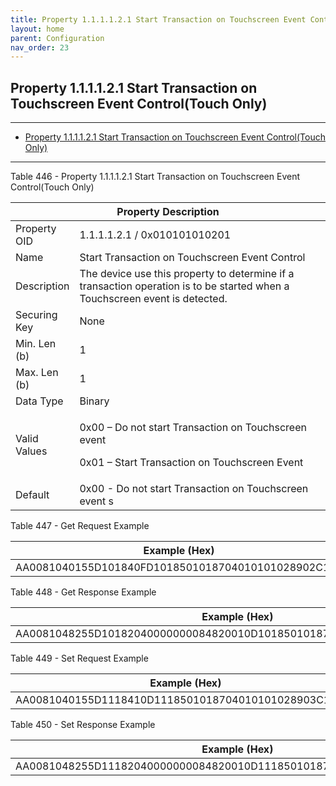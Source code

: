 ```yaml
---
title: Property 1.1.1.1.2.1 Start Transaction on Touchscreen Event Control(Touch Only)
layout: home
parent: Configuration
nav_order: 23
---
```


## Property 1.1.1.1.2.1 Start Transaction on Touchscreen Event Control(Touch Only)

---

- [Property 1.1.1.1.2.1 Start Transaction on Touchscreen Event Control(Touch Only)](#property-111121-start-transaction-on-touchscreen-event-controltouch-only)

---


Table 446 - Property 1.1.1.1.2.1 Start Transaction on Touchscreen Event
Control(Touch Only)

<table>
<colgroup>
<col style="width: 14%" />
<col style="width: 85%" />
</colgroup>
<thead>
<tr>
<th colspan="2">Property Description</th>
</tr>
</thead>
<tbody>
<tr>
<td>Property OID</td>
<td>1.1.1.1.2.1 / 0x010101010201</td>
</tr>
<tr>
<td>Name</td>
<td>Start Transaction on Touchscreen Event Control</td>
</tr>
<tr>
<td>Description</td>
<td>The device use this property to determine if a transaction operation
is to be started when a Touchscreen event is detected.</td>
</tr>
<tr>
<td>Securing Key</td>
<td>None</td>
</tr>
<tr>
<td>Min. Len (b)</td>
<td>1</td>
</tr>
<tr>
<td>Max. Len (b)</td>
<td>1</td>
</tr>
<tr>
<td>Data Type</td>
<td>Binary</td>
</tr>
<tr>
<td>Valid Values</td>
<td><p>0x00 – Do not start Transaction on Touchscreen event</p>
<p>0x01 – Start Transaction on Touchscreen Event</p></td>
</tr>
<tr>
<td>Default</td>
<td>0x00 - Do not start Transaction on Touchscreen event s</td>
</tr>
</tbody>
</table>

Table 447 - Get Request Example

| Example (Hex)                                      |
|----------------------------------------------------|
| AA0081040155D101840FD1018501018704010101028902C100 |

Table 448 - Get Response Example

| Example (Hex)                                                        |
|----------------------------------------------------------------------|
| AA0081048255D10182040000000084820010D1018501018704010101028903C10100 |

Table 449 - Set Request Example

| Example (Hex)                                        |
|------------------------------------------------------|
| AA0081040155D1118410D1118501018704010101028903C10100 |

Table 450 - Set Response Example

| Example (Hex)                                                        |
|----------------------------------------------------------------------|
| AA0081048255D11182040000000084820010D1118501018704010101028903C10100 |

##